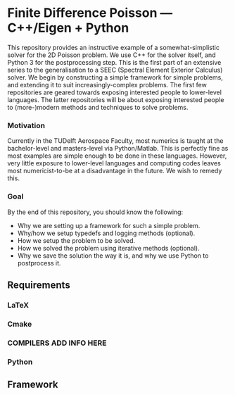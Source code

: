 
# **Finite Difference Poisson — C++/Eigen + Python**

This repository provides an instructive example of a somewhat-simplistic solver for the 2D Poisson problem. We use C++ for the solver itself, and Python 3 for the postprocessing step. This is the first part of an extensive series to the generalisation to a SEEC (Spectral Element Exterior Calculus) solver. We begin by constructing a simple framework for simple problems, and extending it to suit increasingly-complex problems. The first few repositories are geared towards exposing interested people to lower-level languages. The latter repositories will be about exposing interested people to (more-)modern methods and techniques to solve problems.

### Motivation
Currently in the TUDelft Aerospace Faculty, most numerics is taught at the bachelor-level and masters-level via Python/Matlab. This is perfectly fine as most examples are simple enough to be done in these languages. However, very little exposure to lower-level languages and computing codes leaves most numericist-to-be at a disadvantage in the future. We wish to remedy this. 

### Goal
By the end of this repository, you should know the following:
* Why we are setting up a framework for such a simple problem.
* Why/how we setup typedefs and logging methods (optional).
* How we setup the problem to be solved.
* How we solved the problem using iterative methods (optional).
* Why we save the solution the way it is, and why we use Python to postprocess it.

## Requirements

### LaTeX

### Cmake

### COMPILERS ADD INFO HERE

### Python

## Framework